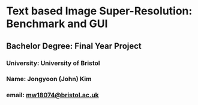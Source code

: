 # Text based Image Super-Resolution: Benchmark and GUI
## Bachelor Degree: Final Year Project
### University: University of Bristol
### Name: Jongyoon (John) Kim
### email: <mw18074@bristol.ac.uk>

